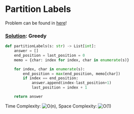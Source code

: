 # Partition Labels

Problem can be found in [here](https://leetcode.com/problems/partition-labels/)!

### [Solution](/String/763-PartitionLabels/solution.py): Greedy

```python
def partitionLabels(s: str) -> List[int]:
    answer = []
    end_position = last_position = 0
    memo = {char: index for index, char in enumerate(s)}

    for index, char in enumerate(s):
        end_position = max(end_position, memo[char])
        if index == end_position:
            answer.append(index-last_position+1)
            last_position = index + 1

    return answer
```

Time Complexity: ![O(n)](<https://latex.codecogs.com/svg.image?\inline&space;O(n)>), Space Complexity: ![O(1)](<https://latex.codecogs.com/svg.image?\inline&space;O(1)>)
